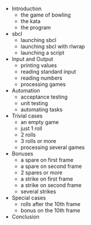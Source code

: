 
- Introduction
    - the game of bowling
    - the kata
    - the program
- sbcl
    - launching sbcl
    - launching sbcl with rlwrap
    - launching a script
- Input and Output
    - printing values
    - reading standard input
    - reading numbers
    - processing games
- Automation
    - acceptance testing
    - unit testing
    - automating tasks
- Trivial cases
    - an empty game
    - just 1 roll 
    - 2 rolls
    - 3 rolls or more
    - processing several games
- Bonuses
    - a spare on first frame
    - a spare on second frame
    - 2 spares or more
    - a strike on first frame
    - a strike on second frame
    - several strikes
- Special cases
    - rolls after the 10th frame
    - bonus on the 10th frame
- Conclusion

